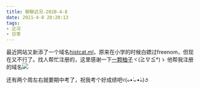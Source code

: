 ```yaml
---
title: 聊聊近况-2020-4-8
date: 2021-4-8 20:20:13
tags:
- 近况
- 日常
---
```

最近网站又新添了一个域名[histcat.ml](https://histcat.ml)，原来在小学的时候白嫖过freenom，但现在又不行了。找人帮忙注册的，这里感谢一下[一颗柚子](https://ikyozi.cn/)ヾ(≧∇≦*)ゝ
他帮我注册的域名![](https://cdn.jsdelivr.net/gh/2x-ercha/twikoo-magic@master/image/huaji/huaji95.jpg)

还有两个周左右就要期中考了，祝我考个好成绩吧୧(๑•̀⌄•́๑)૭